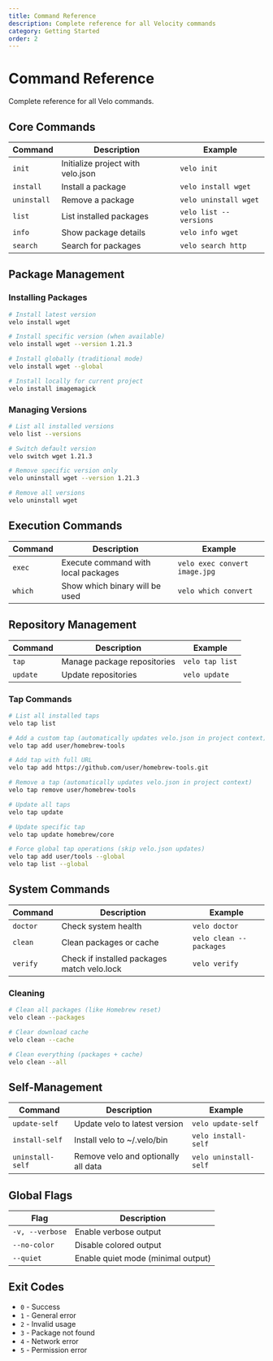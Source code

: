 ```yaml
---
title: Command Reference
description: Complete reference for all Velocity commands
category: Getting Started
order: 2
---
```


# Command Reference

Complete reference for all Velo commands.

## Core Commands

| Command | Description | Example |
|---------|-------------|---------|
| `init` | Initialize project with velo.json | `velo init` |
| `install` | Install a package | `velo install wget` |
| `uninstall` | Remove a package | `velo uninstall wget` |
| `list` | List installed packages | `velo list --versions` |
| `info` | Show package details | `velo info wget` |
| `search` | Search for packages | `velo search http` |

## Package Management

### Installing Packages

```bash
# Install latest version
velo install wget

# Install specific version (when available)
velo install wget --version 1.21.3

# Install globally (traditional mode)
velo install wget --global

# Install locally for current project
velo install imagemagick
```

### Managing Versions

```bash
# List all installed versions
velo list --versions

# Switch default version
velo switch wget 1.21.3

# Remove specific version only
velo uninstall wget --version 1.21.3

# Remove all versions
velo uninstall wget
```

## Execution Commands

| Command | Description | Example |
|---------|-------------|---------|
| `exec` | Execute command with local packages | `velo exec convert image.jpg` |
| `which` | Show which binary will be used | `velo which convert` |

## Repository Management

| Command | Description | Example |
|---------|-------------|---------|
| `tap` | Manage package repositories | `velo tap list` |
| `update` | Update repositories | `velo update` |

### Tap Commands

```bash
# List all installed taps
velo tap list

# Add a custom tap (automatically updates velo.json in project context)
velo tap add user/homebrew-tools

# Add tap with full URL
velo tap add https://github.com/user/homebrew-tools.git

# Remove a tap (automatically updates velo.json in project context)
velo tap remove user/homebrew-tools

# Update all taps
velo tap update

# Update specific tap
velo tap update homebrew/core

# Force global tap operations (skip velo.json updates)
velo tap add user/tools --global
velo tap list --global
```

## System Commands

| Command | Description | Example |
|---------|-------------|---------|
| `doctor` | Check system health | `velo doctor` |
| `clean` | Clean packages or cache | `velo clean --packages` |
| `verify` | Check if installed packages match velo.lock | `velo verify` |

### Cleaning

```bash
# Clean all packages (like Homebrew reset)
velo clean --packages

# Clear download cache
velo clean --cache

# Clean everything (packages + cache)
velo clean --all
```

## Self-Management

| Command | Description | Example |
|---------|-------------|---------|
| `update-self` | Update velo to latest version | `velo update-self` |
| `install-self` | Install velo to ~/.velo/bin | `velo install-self` |
| `uninstall-self` | Remove velo and optionally all data | `velo uninstall-self` |

## Global Flags

| Flag | Description |
|------|-------------|
| `-v, --verbose` | Enable verbose output |
| `--no-color` | Disable colored output |
| `--quiet` | Enable quiet mode (minimal output) |

## Exit Codes

- `0` - Success
- `1` - General error
- `2` - Invalid usage
- `3` - Package not found
- `4` - Network error
- `5` - Permission error